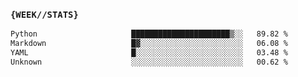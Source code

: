 ### `{WEEK//STATS}` 
<!--START_SECTION:waka-->

```txt
Python                     ██████████████████████▒░░   89.82 %
Markdown                   █▓░░░░░░░░░░░░░░░░░░░░░░░   06.08 %
YAML                       █░░░░░░░░░░░░░░░░░░░░░░░░   03.48 %
Unknown                    ░░░░░░░░░░░░░░░░░░░░░░░░░   00.62 %
```

<!--END_SECTION:waka-->
